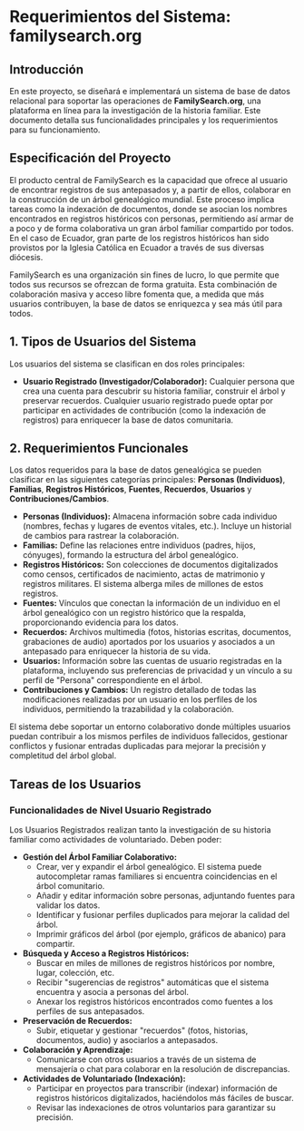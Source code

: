 # Requerimientos del Sistema: familysearch.org

## Introducción

En este proyecto, se diseñará e implementará un sistema de base de datos relacional para soportar las operaciones de **FamilySearch.org**, una plataforma en línea para la investigación de la historia familiar. Este documento detalla sus funcionalidades principales y los requerimientos para su funcionamiento.

## Especificación del Proyecto

El producto central de FamilySearch es la capacidad que ofrece al usuario de encontrar registros de sus antepasados y, a partir de ellos, colaborar en la construcción de un árbol genealógico mundial. Este proceso implica tareas como la indexación de documentos, donde se asocian los nombres encontrados en registros históricos con personas, permitiendo así armar de a poco y de forma colaborativa un gran árbol familiar compartido por todos. En el caso de Ecuador, gran parte de los registros históricos han sido provistos por la Iglesia Católica en Ecuador a través de sus diversas diócesis.

FamilySearch es una organización sin fines de lucro, lo que permite que todos sus recursos se ofrezcan de forma gratuita. Esta combinación de colaboración masiva y acceso libre fomenta que, a medida que más usuarios contribuyen, la base de datos se enriquezca y sea más útil para todos.

## 1. Tipos de Usuarios del Sistema

Los usuarios del sistema se clasifican en dos roles principales:

*   **Usuario Registrado (Investigador/Colaborador):** Cualquier persona que crea una cuenta para descubrir su historia familiar, construir el árbol y preservar recuerdos. Cualquier usuario registrado puede optar por participar en actividades de contribución (como la indexación de registros) para enriquecer la base de datos comunitaria.

## 2. Requerimientos Funcionales

Los datos requeridos para la base de datos genealógica se pueden clasificar en las siguientes categorías principales: **Personas (Individuos)**, **Familias**, **Registros Históricos**, **Fuentes**, **Recuerdos**, **Usuarios** y **Contribuciones/Cambios**.

*   **Personas (Individuos):** Almacena información sobre cada individuo (nombres, fechas y lugares de eventos vitales, etc.). Incluye un historial de cambios para rastrear la colaboración.
*   **Familias:** Define las relaciones entre individuos (padres, hijos, cónyuges), formando la estructura del árbol genealógico.
*   **Registros Históricos:** Son colecciones de documentos digitalizados como censos, certificados de nacimiento, actas de matrimonio y registros militares. El sistema alberga miles de millones de estos registros.
*   **Fuentes:** Vínculos que conectan la información de un individuo en el árbol genealógico con un registro histórico que la respalda, proporcionando evidencia para los datos.
*   **Recuerdos:** Archivos multimedia (fotos, historias escritas, documentos, grabaciones de audio) aportados por los usuarios y asociados a un antepasado para enriquecer la historia de su vida.
*   **Usuarios:** Información sobre las cuentas de usuario registradas en la plataforma, incluyendo sus preferencias de privacidad y un vínculo a su perfil de "Persona" correspondiente en el árbol.
*   **Contribuciones y Cambios:** Un registro detallado de todas las modificaciones realizadas por un usuario en los perfiles de los individuos, permitiendo la trazabilidad y la colaboración.

El sistema debe soportar un entorno colaborativo donde múltiples usuarios puedan contribuir a los mismos perfiles de individuos fallecidos, gestionar conflictos y fusionar entradas duplicadas para mejorar la precisión y completitud del árbol global.

## Tareas de los Usuarios

### **Funcionalidades de Nivel Usuario Registrado**

Los Usuarios Registrados realizan tanto la investigación de su historia familiar como actividades de voluntariado. Deben poder:

*   **Gestión del Árbol Familiar Colaborativo:**
    *   Crear, ver y expandir el árbol genealógico. El sistema puede autocompletar ramas familiares si encuentra coincidencias en el árbol comunitario.
    *   Añadir y editar información sobre personas, adjuntando fuentes para validar los datos.
    *   Identificar y fusionar perfiles duplicados para mejorar la calidad del árbol.
    *   Imprimir gráficos del árbol (por ejemplo, gráficos de abanico) para compartir.
*   **Búsqueda y Acceso a Registros Históricos:**
    *   Buscar en miles de millones de registros históricos por nombre, lugar, colección, etc.
    *   Recibir "sugerencias de registros" automáticas que el sistema encuentra y asocia a personas del árbol.
    *   Anexar los registros históricos encontrados como fuentes a los perfiles de sus antepasados.
*   **Preservación de Recuerdos:**
    *   Subir, etiquetar y gestionar "recuerdos" (fotos, historias, documentos, audio) y asociarlos a antepasados.
*   **Colaboración y Aprendizaje:**
    *   Comunicarse con otros usuarios a través de un sistema de mensajería o chat para colaborar en la resolución de discrepancias.
*   **Actividades de Voluntariado (Indexación):**
    *   Participar en proyectos para transcribir (indexar) información de registros históricos digitalizados, haciéndolos más fáciles de buscar.
    *   Revisar las indexaciones de otros voluntarios para garantizar su precisión.